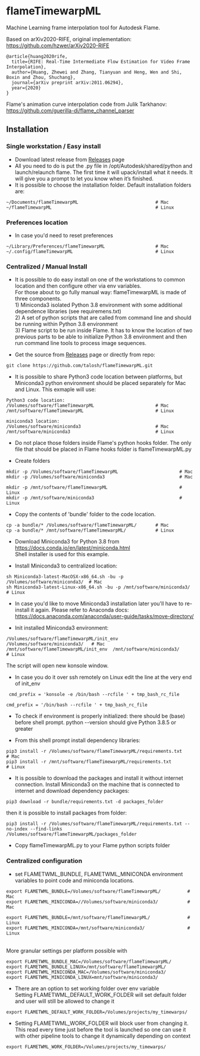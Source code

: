 # flameTimewarpML
Machine Learning frame interpolation tool for Autodesk Flame.  

Based on arXiv2020-RIFE, original implementation: https://github.com/hzwer/arXiv2020-RIFE
```
@article{huang2020rife,
  title={RIFE: Real-Time Intermediate Flow Estimation for Video Frame Interpolation},
  author={Huang, Zhewei and Zhang, Tianyuan and Heng, Wen and Shi, Boxin and Zhou, Shuchang},
  journal={arXiv preprint arXiv:2011.06294},
  year={2020}
}
```
Flame's animation curve interpolation code from Julik Tarkhanov:
https://github.com/guerilla-di/flame_channel_parser

## Installation
### Single workstation / Easy install

* Download latest release from [Releases](https://github.com/talosh/flameTimewarpML/releases) page
* All you need to do is put the .py file in /opt/Autodesk/shared/python and launch/relaunch flame. The first time it will upack/install what it needs. It will give you a prompt to let you know when it’s finished.
* It is possible to choose the installation folder. Default installation folders are:
```
~/Documents/flameTimewarpML                             # Mac
~/flameTimewarpML                                       # Linux
```

### Preferences location
* In case you'd need to reset preferences
```
~/Library/Preferences/flameTimewarpML                   # Mac
~/.config/flameTimewarpML                               # Linux
```

### Centralized / Manual Install
* It is possible to do easy install on one of the workstations to common location and then configure other via env variables.
<br>For those about to go fully manual way: flameTimewarpML is made of three components.
<br>1) Miniconda3 isolated Python 3.8 environment with some additional dependence libraries (see requiremens.txt)
<br>2) A set of python scripts that are called from command line and should be running within Python 3.8 environment
<br>3) Flame script to be run inside Flame. It has to know the location of two previous parts to be able to initialize Python 3.8 environment and then run command line tools to process image sequences.

* Get the source from [Releases](https://github.com/talosh/flameTimewarpML/releases) page or directly from repo:
```
git clone https://github.com/talosh/flameTimewarpML.git
```
* It is possible to share Python3 code location between platforms, but Miniconda3 python environment should be placed separately for Mac and Linux.
This exmaple will use:

```
Python3 code location:
/Volumes/software/flameTimewarpML                       # Mac 
/mnt/software/flameTimewarpML                           # Linux

miniconda3 location:
/Volumes/software/miniconda3                            # Mac
/mnt/software/miniconda3                                # Linux
```

* Do not place those folders inside Flame's python hooks folder.
The only file that should be placed in Flame hooks folder is flameTimewarpML.py

* Create folders
```
mkdir -p /Volumes/software/flameTimewarpML                       # Mac
mkdir -p /Volumes/software/miniconda3                            # Mac

mkdir -p /mnt/software/flameTimewarpML                           # Linux
mkdir -p /mnt/software/miniconda3                                # Linux
```

* Copy the contents of 'bundle' folder to the code location.
```
cp -a bundle/* /Volumes/software/flameTimewarpML/       # Mac
cp -a bundle/* /mnt/software/flameTimewarpML/           # Linux
```

* Download Miniconda3 for Python 3.8 from https://docs.conda.io/en/latest/miniconda.html
<br>Shell installer is used for this example.

* Install Miniconda3 to centralized location:
```
sh Miniconda3-latest-MacOSX-x86_64.sh -bu -p /Volumes/software/miniconda3/  # Mac
sh Miniconda3-latest-Linux-x86_64.sh -bu -p /mnt/software/miniconda3/       # Linux
```
* In case you'd like to move Miniconda3 installation later you'll have to re-install it again.
Please refer to Anaconda docs: https://docs.anaconda.com/anaconda/user-guide/tasks/move-directory/

* Init installed Miniconda3 environment:
```
/Volumes/software/flameTimewarpML/init_env  /Volumes/software/miniconda3/   # Mac
/mnt/software/flameTimewarpML/init_env  /mnt/software/miniconda3/           # Linux
```
The script will open new konsole window.

* In case you do it over ssh remotely on Linux edit the line at the very end of init_env
```
 cmd_prefix = 'konsole -e /bin/bash --rcfile ' + tmp_bash_rc_file
```
```
cmd_prefix = '/bin/bash --rcfile ' + tmp_bash_rc_file
```

* To check if environment is properly initialized: there should be (base) before shell prompt. python --version should give Python 3.8.5 or greater

* From this shell prompt install dependency libraries:
```
pip3 install -r /Volumes/software/flameTimewarpML/requirements.txt          # Mac
pip3 install -r /mnt/software/flameTimewarpML/requirements.txt              # Linux
```

* It is possible to download the packages and install it without internet connection. Install Miniconda3 on the machine that is connected to internet and download dependency packages:
```
pip3 download -r bundle/requirements.txt -d packages_folder
```
then it is possible to install packages from folder:
```
pip3 install -r /Volumes/software/flameTimewarpML/requirements.txt --no-index --find-links /Volumes/software/flameTimewarpML/packages_folder
```
* Copy flameTimewarpML.py to your Flame python scripts folder

### Centralized configuration

* set FLAMETWML_BUNDLE, FLAMETWML_MINICONDA environment variables to point code and miniconda locations.
```
export FLAMETWML_BUNDLE=/Volumes/software/flameTimewarpML/          # Mac
export FLAMETWML_MINICONDA=//Volumes/software/miniconda3/           # Mac

export FLAMETWML_BUNDLE=/mnt/software/flameTimewarpML/              # Linux
export FLAMETWML_MINICONDA=/mnt/software/miniconda3/                # Linux
```
<br> More granular settings per platform possible with
```
export FLAMETWML_BUNDLE_MAC=/Volumes/software/flameTimewarpML/
export FLAMETWML_BUNDLE_LINUX=/mnt/software/flameTimewarpML/
export FLAMETWML_MINICONDA_MAC=/Volumes/software/miniconda3/
export FLAMETWML_MINICONDA_LINUX=mnt/software/miniconda3/
```

* There are an option to set working folder over env variable
<br> Setting FLAMETWML_DEFAULT_WORK_FOLDER will set default folder and user will still be allowed to change it
```
export FLAMETWML_DEFAULT_WORK_FOLDER=/Volumes/projects/my_timewarps/
```

* Setting FLAMETWML_WORK_FOLDER will block user from changing it. This read every time just before the tool is launched so one can use it with other pipeline tools to change it dynamically depending on context

```
export FLAMETWML_WORK_FOLDER=/Volumes/projects/my_timewarps/
```
